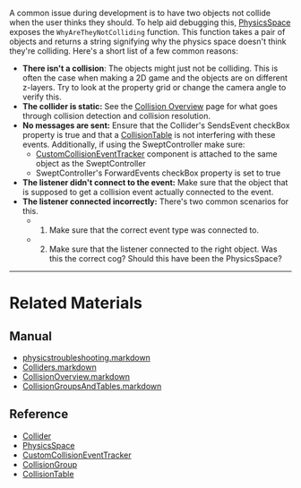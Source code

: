 A common issue during development is to have two objects not collide when the user thinks they should. To help aid debugging this, [PhysicsSpace](https://github.com/ArendDanielek/ZeroDocsTest/blob/master/zero_editor_documentation/zeromanual/physics/physicstroubleshooting/PhysicsSpace.markdown) exposes the `WhyAreTheyNotColliding` function. This function takes a pair of objects and returns a string signifying why the physics space doesn't think they're colliding. Here's a short list of a few common reasons:
 - **There isn't a collision**: The objects might just not be colliding. This is often the case when making a 2D game and the objects are on different z-layers. Try to look at the property grid or change the camera angle to verify this.
 - **The collider is static:** See the [Collision Overview](https://github.com/ArendDanielek/ZeroDocsTest/blob/master/zero_editor_documentation/zeromanual/physics/physicstroubleshooting/collisionoverview.markdown) page for what goes through collision detection and collision resolution.
 - **No messages are sent:** Ensure that the Collider's SendsEvent checkBox property is true and that a [CollisionTable](https://github.com/ArendDanielek/ZeroDocsTest/blob/master/zero_editor_documentation/zeromanual/physics/physicstroubleshooting/CollisionOverview/CollisionGroupsAndTables.markdown) is not interfering with these events. Additionally, if using the SweptController make sure:
    - [CustomCollisionEventTracker](https://github.com/ArendDanielek/ZeroDocsTest/blob/master/code_reference/class_reference/CustomCollisionEventTracker.markdown) component is attached to the same object as the SweptController
    - SweptController's ForwardEvents checkBox property is set to true
 - **The listener didn't connect to the event:** Make sure that the object that is supposed to get a collision event actually connected to the event.
 - **The listener connected incorrectly:** There's two common scenarios for this.
   - 1. Make sure that the correct event type was connected to.
   - 2. Make sure that the listener connected to the right object. Was this the correct cog? Should this have been the PhysicsSpace?

---
 #  Related Materials
 ##  Manual
- [physicstroubleshooting.markdown](https://github.com/ArendDanielek/ZeroDocsTest/blob/master/zero_editor_documentation/zeromanual/physics/physicstroubleshooting.markdown)
- [Colliders.markdown](https://github.com/ArendDanielek/ZeroDocsTest/blob/master/zero_editor_documentation/zeromanual/physics/physicstroubleshooting/Colliders.markdown)
- [CollisionOverview.markdown](https://github.com/ArendDanielek/ZeroDocsTest/blob/master/zero_editor_documentation/zeromanual/physics/physicstroubleshooting/CollisionOverview.markdown)
- [CollisionGroupsAndTables.markdown](https://github.com/ArendDanielek/ZeroDocsTest/blob/master/zero_editor_documentation/zeromanual/physics/physicstroubleshooting/CollisionOverview/CollisionGroupsAndTables.markdown)

 ##  Reference
- [Collider](https://github.com/ArendDanielek/ZeroDocsTest/blob/master/code_reference/class_reference/Collider.markdown)
- [PhysicsSpace](https://github.com/ArendDanielek/ZeroDocsTest/blob/master/code_reference/class_reference/PhysicsSpace.markdown)
- [CustomCollisionEventTracker](https://github.com/ArendDanielek/ZeroDocsTest/blob/master/code_reference/class_reference/CustomCollisionEventTracker.markdown)
- [CollisionGroup](https://github.com/ArendDanielek/ZeroDocsTest/blob/master/code_reference/class_reference/CollisionGroup.markdown)
- [CollisionTable](https://github.com/ArendDanielek/ZeroDocsTest/blob/master/code_reference/class_reference/CollisionTable.markdown) 
  
  
  
  
  
  
  

 